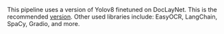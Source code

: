 This pipeline uses a version of Yolov8 finetuned on DocLayNet. This is the recommended [version]([url](https://huggingface.co/DILHTWD/documentlayoutsegmentation_YOLOv8_ondoclaynet)). Other used libraries include: EasyOCR, LangChain, SpaCy, Gradio, and more.
